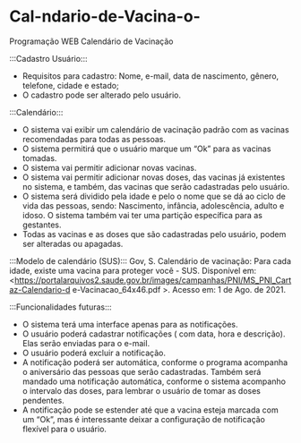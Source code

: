 # Cal-ndario-de-Vacina-o-
Programação WEB 
Calendário de Vacinação

:::Cadastro Usuário:::
* Requisitos para cadastro: Nome, e-mail, data de nascimento, gênero, telefone,
cidade e estado;
* O cadastro pode ser alterado pelo usuário.

:::Calendário:::
* O sistema vai exibir um calendário de vacinação padrão com as vacinas
recomendadas para todas as pessoas.
* O sistema permitirá que o usuário marque um “Ok” para as vacinas tomadas.
* O sistema vai permitir adicionar novas vacinas.
* O sistema vai permitir adicionar novas doses, das vacinas já existentes no sistema,
e também, das vacinas que serão cadastradas pelo usuário.
* O sistema será dividido pela idade e pelo o nome que se dá ao ciclo de vida das
pessoas, sendo: Nascimento, infância, adolescência, adulto e idoso. O sistema
também vai ter uma partição específica para as gestantes.
* Todas as vacinas e as doses que são cadastradas pelo usuário, podem ser alteradas
ou apagadas.

:::Modelo de calendário (SUS):::
Gov, S. Calendário de vacinação: Para cada idade, existe uma vacina para proteger você -
SUS. Disponível em:
<https://portalarquivos2.saude.gov.br/images/campanhas/PNI/MS_PNI_Cartaz-Calendario-d
e-Vacinacao_64x46.pdf >. Acesso em: 1 de Ago. de 2021.

:::Funcionalidades futuras:::
* O sistema terá uma interface apenas para as notificações.
* O usuário poderá cadastrar notificações ( com data, hora e descrição). Elas serão
enviadas para o e-mail.
* O usuário poderá excluir a notificação.
* A notificação poderá ser automática, conforme o programa acompanha o aniversário
das pessoas que serão cadastradas. Também será mandado uma notificação
automática, conforme o sistema acompanho o intervalo das doses, para lembrar o
usuário de tomar as doses pendentes.
* A notificação pode se estender até que a vacina esteja marcada com um “Ok”, mas
é interessante deixar a configuração de notificação flexível para o usuário.
